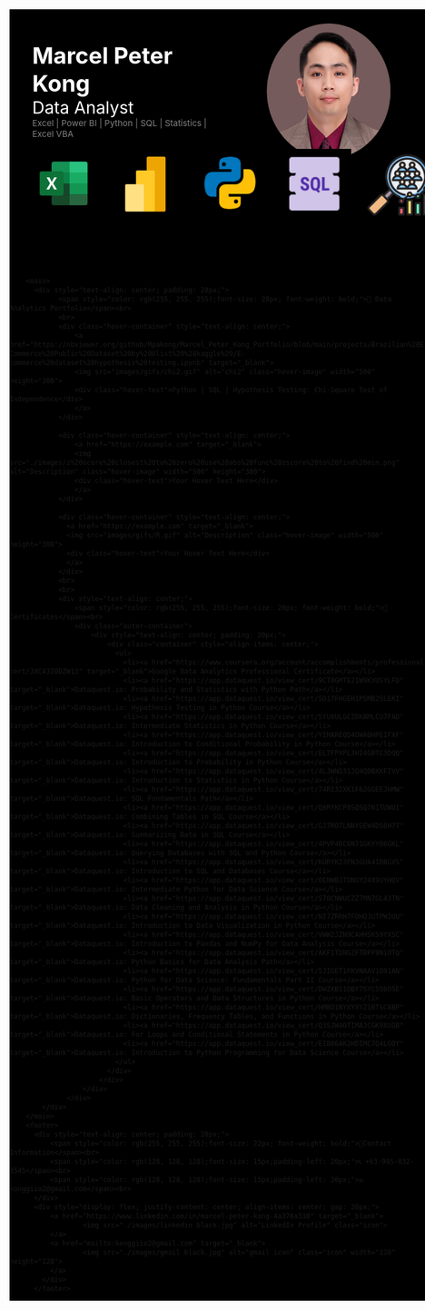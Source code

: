 <link rel="stylesheet" type="text/css" href="styles.css">
<div style="background: black; display: inline-block;">
  <meta name="viewport" content="width=device-width, initial-scale=1.0">
  <body>
        <header>
          <div style="float: right; margin-left: 20px; padding: 20px">
            <img src="./images/profile pic black.jpg" class="black-background" width="300" height="250"></div><br>
            <div style="text-align: left; padding: 40px;">
            <span style="color: rgb(255, 255, 255);font-size: 40px; font-weight: bold;">Marcel Peter Kong</span><br>
            <span style="color: rgb(255, 255, 255);font-size: 30px;">Data Analyst</span>
            <br>
            <span style="color: rgb(128, 128, 128);font-size: 15px;">Excel | Power BI | Python | SQL | Statistics | Excel VBA</span>         <br><br>
              <div style="display: flex; justify-content: left; align-items: center; gap: 20px;">
                  <img src="./images/excel.jpg" alt="excel" class="icon" width="118" height="118"> 
                  <img src="./images/powerbi.jpg" alt="powerbi icon" class="icon" width="128" height="128"> 
                  <img src="./images/python.jpg" alt="python icon" class="icon" width="128" height="128"> 
                  <img src="./images/sql.jpg" alt="sql icon" class="icon" width="128" height="128"> 
                  <img src="./images/statistics.jpg" alt="stats icon" class="icon" width="128" height="128"> 
                  <img src="./images/vba.jpg" alt="vba icon" class="icon" width="128" height="128"> 
              </div>
          </div>
        </header>

        <main>
          <div style="text-align: center; padding: 20px;">
                <span style="color: rgb(255, 255, 255);font-size: 20px; font-weight: bold;">📂 Data Analytics Portfolio</span><br>
                <br>
                <div class="hover-container" style="text-align: center;"> 
                    <a href="https://nbviewer.org/github/Mpakong/Marcel_Peter_Kong_Portfolio/blob/main/projects/Brazilian%20E-Commerce%20Public%20Dataset%20by%20Olist%20%28kaggle%29/E-commerce%20dataset%20hypothesis%20testing.ipynb" target="_blank"> 
                    <img src="images/gifs/chi2.gif" alt="chi2" class="hover-image" width="500" height="300"> 
                    <div class="hover-text">Python | SQL | Hypothesis Testing: Chi-Square Test of Independence</div> 
                    </a> 
                </div>

                <div class="hover-container" style="text-align: center;"> 
                    <a href="https://example.com" target="_blank"> 
                    <img src="./images/z%20score%20closest%20to%20zero%20use%20abs%20func%20zscore%20to%20find%20min.png" alt="Description" class="hover-image" width="500" height="300"> 
                    <div class="hover-text">Your Hover Text Here</div> 
                    </a> 
                </div>
          
                <div class="hover-container" style="text-align: center;"> 
                  <a href="https://example.com" target="_blank"> 
                  <img src="images/gifs/R.gif" alt="Description" class="hover-image" width="500" height="300"> 
                  <div class="hover-text">Your Hover Text Here</div> 
                  </a> 
                </div>
                <br>
                <br>
                <div style="text-align: center;">
                    <span style="color: rgb(255, 255, 255);font-size: 20px; font-weight: bold;">📜 Certificates</span><br>
                    <div class="outer-container">
                        <div style="text-align: center; padding: 20px;">
                            <div class="container" style="align-items: center;">
                              <ul>
                                <li><a href="https://www.coursera.org/account/accomplishments/professional-cert/JXC43Z0DZW13" target="_blank">Google Data Analytics Professional Certificate</a></li>
                                <li><a href="https://app.dataquest.io/view_cert/9CT0GMTE21W9KYUSYLFD" target="_blank">Dataquest.io: Probability and Statistics with Python Path</a></li>
                                <li><a href="https://app.dataquest.io/view_cert/SD17FHGEH1PSMB25LEKI" target="_blank">Dataquest.io: Hypothesis Testing in Python Course</a></li>
                                <li><a href="https://app.dataquest.io/view_cert/5YU8ULGCZDKAMLCU7FAD" target="_blank">Dataquest.io: Intermediate Statistics in Python Course</a></li>
                                <li><a href="https://app.dataquest.io/view_cert/YIMAREQD4OWAOHPEIFXF" target="_blank">Dataquest.io: Introduction to Conditional Probability in Python Course</a></li>
                                <li><a href="https://app.dataquest.io/view_cert/EL7FPXPL3HI4GBTC3DQQ" target="_blank">Dataquest.io: Introduction to Probability in Python Course</a></li>
                                <li><a href="https://app.dataquest.io/view_cert/4LJWNQ31JQ4QDBXKFIVV" target="_blank">Dataquest.io: Introduction to Statistics in Python Course</a></li>
                                <li><a href="https://app.dataquest.io/view_cert/74R132XK1F62GGEEJHMW" target="_blank">Dataquest.io: SQL Fundamentals Path</a></li>
                                <li><a href="https://app.dataquest.io/view_cert/Q8RYKCP8SQSQ7N1TUWU1" target="_blank">Dataquest.io: Combining Tables in SQL Course</a></li>
                                <li><a href="https://app.dataquest.io/view_cert/GJ7RO7LNNYGEW4DS6H7T" target="_blank">Dataquest.io: Summarizing Data in SQL Course</a></li>
                                <li><a href="https://app.dataquest.io/view_cert/4PVP4BC6N71GKYYB6GKL" target="_blank">Dataquest.io: Querying Databases with SQL and Python Course</a></li>
                                <li><a href="https://app.dataquest.io/view_cert/KURYK23FNJGUA41RBGVS" target="_blank">Dataquest.io: Introduction to SQL and Databases Course</a></li>
                                <li><a href="https://app.dataquest.io/view_cert/OENWBJTONUY24X9UYHQV" target="_blank">Dataquest.io: Intermediate Python for Data Science Course</a></li>
                                <li><a href="https://app.dataquest.io/view_cert/S70CNWUCZZ7MN7GL43TN" target="_blank">Dataquest.io: Data Cleaning and Analysis in Python Course</a></li>
                                <li><a href="https://app.dataquest.io/view_cert/NI7ZRRH7FOHQJUTPWJUU" target="_blank">Dataquest.io: Introduction to Data Visualization in Python Course</a></li>
                                <li><a href="https://app.dataquest.io/view_cert/VWW2JZN9CAHHSKS9YXSC" target="_blank">Dataquest.io: Introduction to Pandas and NumPy for Data Analysis Course</a></li>
                                <li><a href="https://app.dataquest.io/view_cert/AKF1TDNGZFTBPP9N1OTQ" target="_blank">Dataquest.io: Python Basics for Data Analysis Path</a></li>
                                <li><a href="https://app.dataquest.io/view_cert/5JIGET1FKVNAAV1O91AN" target="_blank">Dataquest.io: Python for Data Science: Fundamentals Part II Course</a></li>
                                <li><a href="https://app.dataquest.io/view_cert/DWZXB11OBY75YC5S6O5E" target="_blank">Dataquest.io: Basic Operators and Data Structures in Python Course</a></li>
                                <li><a href="https://app.dataquest.io/view_cert/HMBO1NYXYXYZ1BTSC8BP" target="_blank">Dataquest.io: Dictionaries, Frequency Tables, and Functions in Python Course</a></li>
                                <li><a href="https://app.dataquest.io/view_cert/Q3SJW4OTIMAJCGK9XUGB" target="_blank">Dataquest.io: For Loops and Conditional Statements in Python Course</a></li>
                                <li><a href="https://app.dataquest.io/view_cert/E1B86AK2HDIMC7Q4LOQY" target="_blank">Dataquest.io: Introduction to Python Programming for Data Science Course</a></li>
                              </ul>
                            </div>
                          </div>
                      </div>
                  </div>
            </div>
        </main>
        <footer>
          <div style="text-align: center; padding: 20px;">
              <span style="color: rgb(255, 255, 255);font-size: 22px; font-weight: bold;">📒Contact Information</span><br>
              <span style="color: rgb(128, 128, 128);font-size: 15px;padding-left: 20px;">📞 +63-995-032-3545</span><br>
              <span style="color: rgb(128, 128, 128);font-size: 15px;padding-left: 20px;">✉️ konggiio2@gmail.com</span><br>
          </div>
          <div style="display: flex; justify-content: center; align-items: center; gap: 20px;">
              <a href="https://www.linkedin.com/in/marcel-peter-kong-4a376a310" target="_blank">
                      <img src="./images/linkedin black.jpg" alt="LinkedIn Profile" class="icon"> 
              </a> 
              <a href="mailto:konggiio2@gmail.com" target="_blank"> 
                      <img src="./images/gmail black.jpg" alt="gmail icon" class="icon" width="128" height="128"> 
              </a> 
            </div>
          </footer>
   </body>
